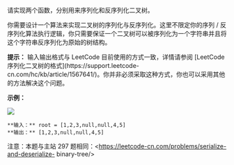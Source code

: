 请实现两个函数，分别用来序列化和反序列化二叉树。

你需要设计一个算法来实现二叉树的序列化与反序列化。这里不限定你的序列 /
反序列化算法执行逻辑，你只需要保证一个二叉树可以被序列化为一个字符串并且将这个字符串反序列化为原始的树结构。

**提示：** 输入输出格式与 LeetCode 目前使用的方式一致，详情请参阅 [LeetCode
序列化二叉树的格式](https://support.leetcode-
cn.com/hc/kb/article/1567641/)。你并非必须采取这种方式，你也可以采用其他的方法解决这个问题。



**示例：**

![](https://assets.leetcode.com/uploads/2020/09/15/serdeser.jpg)

    
    
    **输入：** root = [1,2,3,null,null,4,5]
    **输出：** [1,2,3,null,null,4,5]
    



注意：本题与主站 297 题相同：<https://leetcode-cn.com/problems/serialize-and-deserialize-
binary-tree/>

